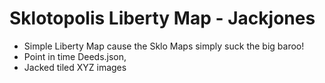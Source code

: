 # Sklotopolis Liberty Map - Jackjones

- Simple Liberty Map cause the Sklo Maps simply suck the big baroo!
- Point in time Deeds.json,
- Jacked tiled XYZ images

